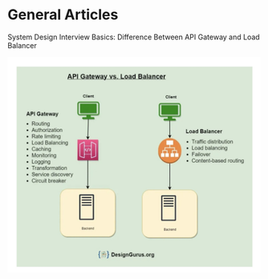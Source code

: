 # General Articles

System Design Interview Basics: Difference Between API Gateway and Load Balancer

![load_balancer](./_img/load_balancer.jpg)